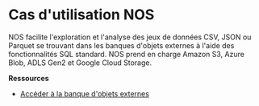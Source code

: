 Cas d'utilisation NOS
=====================

NOS facilite l'exploration et l'analyse des jeux de données CSV, JSON ou Parquet se trouvant dans les banques d'objets externes à l'aide des fonctionnalités SQL standard. NOS prend en charge Amazon S3, Azure Blob, ADLS Gen2 et Google Cloud Storage.

**Ressources**

-   [Accéder à la banque d'objets externes](https://docs.teradata.com/search/all?query=Access+Your+External+Object+Store&content-lang=en-US)
